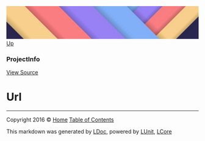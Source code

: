 ![](../Content/LDoc-banner-small.png "")
[Up](ProjectInfo.md)

### ProjectInfo
[View Source](../Markdown/Projects/ProjectInfo.cs)

# Url



---

Copyright 2016 &copy; [Home](../../README.md) [Table of Contents](../../TableOfContents.md)

This markdown was generated by [LDoc](https://github.com/CodeSingularity/LDoc), powered by [LUnit](https://github.com/CodeSingularity/LUnit), [LCore](https://github.com/CodeSingularity/LCore)

